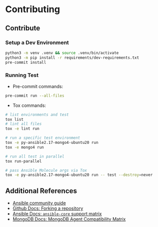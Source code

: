 # Contributing

## Contribute

### Setup a Dev Environment

```sh
python3 -m venv .venv && source .venv/bin/activate
python3 -m pip install -r requirements/dev-requirements.txt
pre-commit install
```

### Running Test

- Pre-commit commands:

```sh
pre-commit run --all-files
```

- Tox commands:

```sh
# list environments and test
tox list
# lint all files
tox -e lint run

# run a specific test environment
tox -e py-ansible2.17-mongo4-ubuntu20 run
tox -e mongo4 run

# run all test in parallel
tox run-parallel

# pass Ansible Molecule args via Tox
tox -e py-ansible2.17-mongo4-ubuntu20 run -- test --destroy=never
```

## Additional References

- [Ansible community guide](https://docs.ansible.com/ansible/devel/community/index.html)
- [Github Docs: Forking a repository](https://docs.github.com/en/pull-requests/collaborating-with-pull-requests/working-with-forks/fork-a-repo#forking-a-repository)
- [Ansible Docs: `ansible-core` support matrix](https://docs.ansible.com/ansible/latest/reference_appendices/release_and_maintenance.html#ansible-core-support-matrix)
- [MongoDB Docs: MongoDB Agent Compatibility Matrix](https://www.mongodb.com/docs/ops-manager/current/core/requirements/#operating-systems-compatible-with-the-mongodb-agent)
